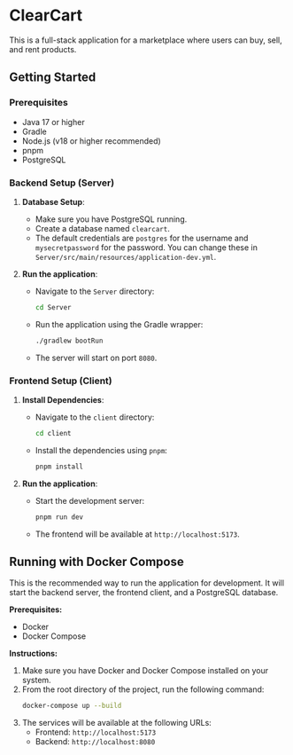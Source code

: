 # ClearCart

This is a full-stack application for a marketplace where users can buy, sell, and rent products.

## Getting Started

### Prerequisites

- Java 17 or higher
- Gradle
- Node.js (v18 or higher recommended)
- pnpm
- PostgreSQL

### Backend Setup (Server)

1.  **Database Setup**:
    - Make sure you have PostgreSQL running.
    - Create a database named `clearcart`.
    - The default credentials are `postgres` for the username and `mysecretpassword` for the password. You can change these in `Server/src/main/resources/application-dev.yml`.

2.  **Run the application**:
    - Navigate to the `Server` directory:
      ```bash
      cd Server
      ```
    - Run the application using the Gradle wrapper:
      ```bash
      ./gradlew bootRun
      ```
    - The server will start on port `8080`.

### Frontend Setup (Client)

1.  **Install Dependencies**:
    - Navigate to the `client` directory:
      ```bash
      cd client
      ```
    - Install the dependencies using `pnpm`:
      ```bash
      pnpm install
      ```

2.  **Run the application**:
    - Start the development server:
      ```bash
      pnpm run dev
      ```
    - The frontend will be available at `http://localhost:5173`.

## Running with Docker Compose

This is the recommended way to run the application for development. It will start the backend server, the frontend client, and a PostgreSQL database.

**Prerequisites:**
- Docker
- Docker Compose

**Instructions:**

1.  Make sure you have Docker and Docker Compose installed on your system.
2.  From the root directory of the project, run the following command:
    ```bash
    docker-compose up --build
    ```
3.  The services will be available at the following URLs:
    - Frontend: `http://localhost:5173`
    - Backend: `http://localhost:8080`